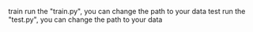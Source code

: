 train
run the "train.py", you can change the path to your data
test
run the "test.py", you can change the path to your data

